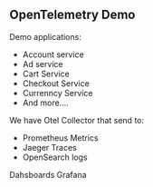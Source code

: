 ## OpenTelemetry Demo

Demo applications:
* Account service
* Ad service
* Cart Service
* Checkout Service
* Currenncy Service
* And more....

We have Otel Collector that send to:
* Prometheus Metrics
* Jaeger Traces
* OpenSearch logs

Dahsboards Grafana


